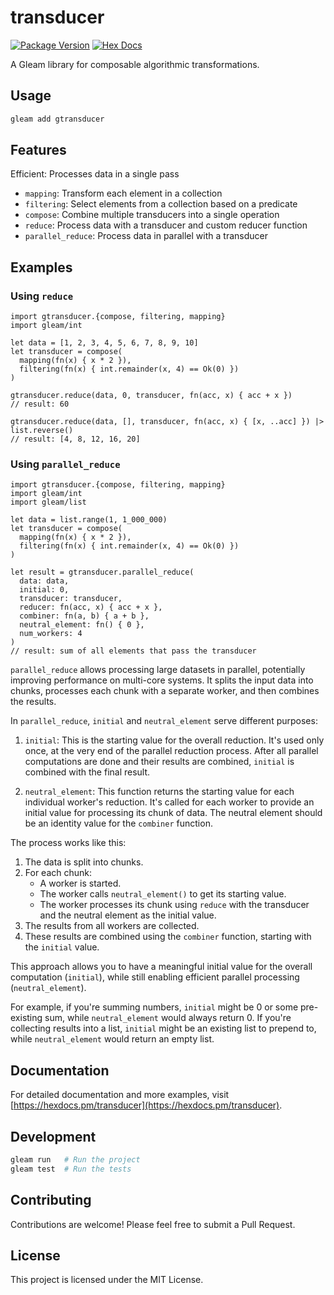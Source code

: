 # transducer

[![Package Version](https://img.shields.io/hexpm/v/gtransducer)](https://hex.pm/packages/gtransducer)
[![Hex Docs](https://img.shields.io/badge/hex-docs-ffaff3)](https://hexdocs.pm/gtransducer/)

A Gleam library for composable algorithmic transformations.

## Usage

```sh
gleam add gtransducer
```

## Features

Efficient: Processes data in a single pass

- `mapping`: Transform each element in a collection
- `filtering`: Select elements from a collection based on a predicate
- `compose`: Combine multiple transducers into a single operation
- `reduce`: Process data with a transducer and custom reducer function
- `parallel_reduce`: Process data in parallel with a transducer

## Examples

### Using `reduce`

```gleam
import gtransducer.{compose, filtering, mapping}
import gleam/int

let data = [1, 2, 3, 4, 5, 6, 7, 8, 9, 10]
let transducer = compose(
  mapping(fn(x) { x * 2 }),
  filtering(fn(x) { int.remainder(x, 4) == Ok(0) })
)

gtransducer.reduce(data, 0, transducer, fn(acc, x) { acc + x })
// result: 60

gtransducer.reduce(data, [], transducer, fn(acc, x) { [x, ..acc] }) |> list.reverse()
// result: [4, 8, 12, 16, 20]
```

### Using `parallel_reduce`

```gleam
import gtransducer.{compose, filtering, mapping}
import gleam/int
import gleam/list

let data = list.range(1, 1_000_000)
let transducer = compose(
  mapping(fn(x) { x * 2 }),
  filtering(fn(x) { int.remainder(x, 4) == Ok(0) })
)

let result = gtransducer.parallel_reduce(
  data: data,
  initial: 0,
  transducer: transducer,
  reducer: fn(acc, x) { acc + x },
  combiner: fn(a, b) { a + b },
  neutral_element: fn() { 0 },
  num_workers: 4
)
// result: sum of all elements that pass the transducer
```

`parallel_reduce` allows processing large datasets in parallel, potentially improving performance on multi-core systems. It splits the input data into chunks, processes each chunk with a separate worker, and then combines the results.


In `parallel_reduce`, `initial` and `neutral_element` serve different purposes:

1. `initial`: This is the starting value for the overall reduction. It's used only once, at the very end of the parallel reduction process. After all parallel computations are done and their results are combined, `initial` is combined with the final result.

2. `neutral_element`: This function returns the starting value for each individual worker's reduction. It's called for each worker to provide an initial value for processing its chunk of data. The neutral element should be an identity value for the `combiner` function.

The process works like this:

1. The data is split into chunks.
2. For each chunk:
   - A worker is started.
   - The worker calls `neutral_element()` to get its starting value.
   - The worker processes its chunk using `reduce` with the transducer and the neutral element as the initial value.
3. The results from all workers are collected.
4. These results are combined using the `combiner` function, starting with the `initial` value.

This approach allows you to have a meaningful initial value for the overall computation (`initial`), while still enabling efficient parallel processing (`neutral_element`).

For example, if you're summing numbers, `initial` might be 0 or some pre-existing sum, while `neutral_element` would always return 0. If you're collecting results into a list, `initial` might be an existing list to prepend to, while `neutral_element` would return an empty list.


## Documentation

For detailed documentation and more examples, visit [https://hexdocs.pm/transducer](https://hexdocs.pm/transducer).

## Development

```sh
gleam run   # Run the project
gleam test  # Run the tests
```

## Contributing

Contributions are welcome! Please feel free to submit a Pull Request.

## License

This project is licensed under the MIT License.
